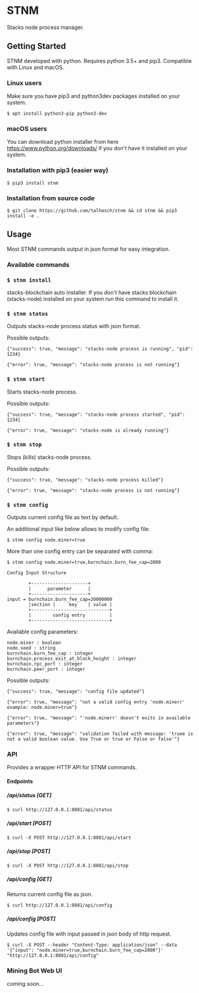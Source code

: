 # STNM

Stacks node process manager.

## Getting Started

STNM developed with python. Requires python 3.5+ and pip3. Compatible with Linux and macOS.

### Linux users

Make sure you have pip3 and python3dev packages installed on your system.

`$ apt install python3-pip python3-dev` 

### macOS users
You can download python installer from here https://www.python.org/downloads/ if you don't have it installed on your system.

### Installation with pip3 (easier way)
 
`$ pip3 install stnm` 

### Installation from source code

`$ git clone https://github.com/talhasch/stnm && cd stnm && pip3 install -e .` 

## Usage

Most STNM commands output in json format for easy integration.

### Available commands

### `$ stnm install`

stacks-blockchain auto installer. If you don't have stacks blockchain (stacks-node) installed on your system run this command to install it.

### `$ stnm status`

Outputs stacks-node process status with json format.

Possible outputs:

`{"success": true, "message": "stacks-node process is running", "pid": 1234}`

`{"error": true, "message": "stacks-node process is not running"}`


### `$ stnm start`

Starts stacks-node process.

Possible outputs:

`{"success": true, "message": "stacks-node process started", "pid": 1234}`

`{"error": true, "message": "stacks-node is already running"}`


### `$ stnm stop`

Stops (kills) stacks-node process.

Possible outputs:

`{"success": true, "message": "stacks-node process killed"}`

`{"error": true, "message": "stacks-node process is not running"}`

### `$ stnm config`

Outputs current config file as text by default.

An additional input like below allows to modify config file:

`$ stnm config node.miner=true`

More than one config entry can be separated with comma:

`$ stnm config node.miner=true,burnchain.burn_fee_cap=2000`

```
Config Input Structure

        +---------------------+
        |      parameter      |
        +---------------------+
input = burnchain.burn_fee_cap=20000000
        |section |     key    | value |
        +-----------------------------+
        |        config entry         |
        +-----------------------------+
```

Available config parameters:

```
node.miner : boolean
node.seed : string
burnchain.burn_fee_cap : integer
burnchain.process_exit_at_block_height : integer
burnchain.rpc_port : integer
burnchain.peer_port : integer
```

Possible outputs:

```{"success": true, "message": "config file updated"}```

```{"error": true, "message": "not a valid config entry 'node.minerr' example: node.miner=true"}```

```{"error": true, "message": "'node.minerr' doesn't exits in available parameters"}```

```{"error": true, "message": "validation failed with message: 'truee is not a valid boolean value. Use True or true or False or false'"}```

### API

Provides a wrapper HTTP API for STNM commands.

#### Endpoints

##### /api/status [GET]

`$ curl http://127.0.0.1:8081/api/status` 

##### /api/start [POST]

`$ curl -X POST http://127.0.0.1:8081/api/start` 

##### /api/stop [POST]

`$ curl -X POST http://127.0.0.1:8081/api/stop`

##### /api/config [GET]

Returns current config file as json.

`$ curl http://127.0.0.1:8081/api/config` 

##### /api/config [POST]

Updates config file with input passed in json body of http request.

`$ curl -X POST --header "Content-Type: application/json" --data '{"input": "node.miner=true,burnchain.burn_fee_cap=2000"}' "http://127.0.0.1:8081/api/config"`


### Mining Bot Web UI

coming soon...


